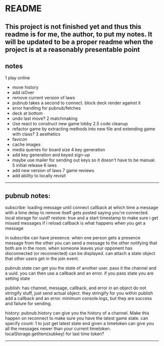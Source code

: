 # README

## This project is not finished yet and thus this readme is for me, the author, to put my notes. It will be updated to be a proper readme when the project is at a reasonably presentable point

## notes

1 play online
  - move history
  - add isOver
  - remove current version of laws
  - pubnub takes a second to connect. block deck render against it
  - error handling for pubnub/fetches
  - deck at bottom
  - undo last move?
2 matchmaking
  - Use react to construct new game lobby
2.5 code cleanup
  - refactor game by extracting methods into new file and extending game with class?
3 aesthetics
  - favicon
  - cache images
  - media queries for board size
4 key generation
  - add key generation and keyed sign-up
  - maybe use mailer for sending out keys so it doesn't have to be manual.
5 initial release
6 laws
  - add new version of laws
7 game reviews
  - add ability to locally revisit

----------
## pubnub notes:
subscribe:
loading message until connect callback at which time a message with a time delay to remove itself gets posted saying you're connected.
local storage for uuid?
restore: true
and a start timestamp to make sure i get missed messages if i reload
callback is what happens when you get a message

in subscribe can have presence. when one person gets a presence message from the other you can send a message to the other notifying that both are in the room. when someone leaves your opponent has disconnected (or reconnected) can be displayed.
can attach a state object that other users get in the join event.

pubnub.state can get you the state of another user. pass it the channel and a uuid. you can then use a callback and an error. if you pass state you are setting state

publish:
has channel, message, callback, and error in an object
do not stringify stuff, just send actual object. they stringify for you
within publish add a callback and an error. minimum console.logs, but they are success and failure for sending.

history:
pubnub.history can give you the history of a channel. Make this happen on reconnect to make sure you have the latest game state.
can specify count: 1 to just get latest state
end given a timetoken can give you all the messages newer than your current timetoken.
localStorage.getItem(subkey) for last time token?

---------

